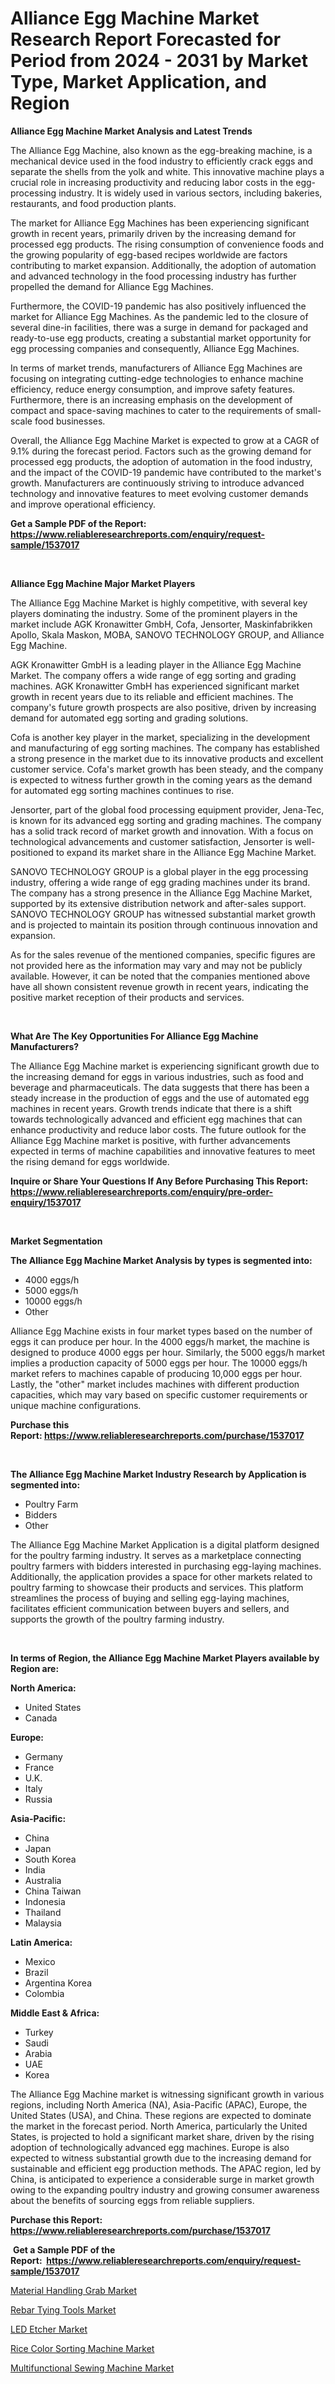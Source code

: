 <p><h1>Alliance Egg Machine Market Research Report Forecasted for Period from 2024 -  2031 by Market Type, Market Application, and Region</h1></p><p><strong>Alliance Egg Machine Market Analysis and Latest Trends</strong></p>
<p><p>The Alliance Egg Machine, also known as the egg-breaking machine, is a mechanical device used in the food industry to efficiently crack eggs and separate the shells from the yolk and white. This innovative machine plays a crucial role in increasing productivity and reducing labor costs in the egg-processing industry. It is widely used in various sectors, including bakeries, restaurants, and food production plants.</p><p>The market for Alliance Egg Machines has been experiencing significant growth in recent years, primarily driven by the increasing demand for processed egg products. The rising consumption of convenience foods and the growing popularity of egg-based recipes worldwide are factors contributing to market expansion. Additionally, the adoption of automation and advanced technology in the food processing industry has further propelled the demand for Alliance Egg Machines.</p><p>Furthermore, the COVID-19 pandemic has also positively influenced the market for Alliance Egg Machines. As the pandemic led to the closure of several dine-in facilities, there was a surge in demand for packaged and ready-to-use egg products, creating a substantial market opportunity for egg processing companies and consequently, Alliance Egg Machines.</p><p>In terms of market trends, manufacturers of Alliance Egg Machines are focusing on integrating cutting-edge technologies to enhance machine efficiency, reduce energy consumption, and improve safety features. Furthermore, there is an increasing emphasis on the development of compact and space-saving machines to cater to the requirements of small-scale food businesses.</p><p>Overall, the Alliance Egg Machine Market is expected to grow at a CAGR of 9.1% during the forecast period. Factors such as the growing demand for processed egg products, the adoption of automation in the food industry, and the impact of the COVID-19 pandemic have contributed to the market's growth. Manufacturers are continuously striving to introduce advanced technology and innovative features to meet evolving customer demands and improve operational efficiency.</p></p>
<p><strong>Get a Sample PDF of the Report:&nbsp; <a href="https://www.reliableresearchreports.com/enquiry/request-sample/1537017">https://www.reliableresearchreports.com/enquiry/request-sample/1537017</a></strong></p>
<p>&nbsp;</p>
<p><strong>Alliance Egg Machine Major Market Players</strong></p>
<p><p>The Alliance Egg Machine Market is highly competitive, with several key players dominating the industry. Some of the prominent players in the market include AGK Kronawitter GmbH, Cofa, Jensorter, Maskinfabrikken Apollo, Skala Maskon, MOBA, SANOVO TECHNOLOGY GROUP, and Alliance Egg Machine.</p><p>AGK Kronawitter GmbH is a leading player in the Alliance Egg Machine Market. The company offers a wide range of egg sorting and grading machines. AGK Kronawitter GmbH has experienced significant market growth in recent years due to its reliable and efficient machines. The company's future growth prospects are also positive, driven by increasing demand for automated egg sorting and grading solutions.</p><p>Cofa is another key player in the market, specializing in the development and manufacturing of egg sorting machines. The company has established a strong presence in the market due to its innovative products and excellent customer service. Cofa's market growth has been steady, and the company is expected to witness further growth in the coming years as the demand for automated egg sorting machines continues to rise.</p><p>Jensorter, part of the global food processing equipment provider, Jena-Tec, is known for its advanced egg sorting and grading machines. The company has a solid track record of market growth and innovation. With a focus on technological advancements and customer satisfaction, Jensorter is well-positioned to expand its market share in the Alliance Egg Machine Market.</p><p>SANOVO TECHNOLOGY GROUP is a global player in the egg processing industry, offering a wide range of egg grading machines under its brand. The company has a strong presence in the Alliance Egg Machine Market, supported by its extensive distribution network and after-sales support. SANOVO TECHNOLOGY GROUP has witnessed substantial market growth and is projected to maintain its position through continuous innovation and expansion.</p><p>As for the sales revenue of the mentioned companies, specific figures are not provided here as the information may vary and may not be publicly available. However, it can be noted that the companies mentioned above have all shown consistent revenue growth in recent years, indicating the positive market reception of their products and services.</p></p>
<p>&nbsp;</p>
<p><strong>What Are The Key Opportunities For Alliance Egg Machine Manufacturers?</strong></p>
<p><p>The Alliance Egg Machine market is experiencing significant growth due to the increasing demand for eggs in various industries, such as food and beverage and pharmaceuticals. The data suggests that there has been a steady increase in the production of eggs and the use of automated egg machines in recent years. Growth trends indicate that there is a shift towards technologically advanced and efficient egg machines that can enhance productivity and reduce labor costs. The future outlook for the Alliance Egg Machine market is positive, with further advancements expected in terms of machine capabilities and innovative features to meet the rising demand for eggs worldwide.</p></p>
<p><strong>Inquire or Share Your Questions If Any Before Purchasing This Report: <a href="https://www.reliableresearchreports.com/enquiry/pre-order-enquiry/1537017">https://www.reliableresearchreports.com/enquiry/pre-order-enquiry/1537017</a></strong></p>
<p>&nbsp;</p>
<p><strong>Market Segmentation</strong></p>
<p><strong>The Alliance Egg Machine Market Analysis by types is segmented into:</strong></p>
<p><ul><li>4000 eggs/h</li><li>5000 eggs/h</li><li>10000 eggs/h</li><li>Other</li></ul></p>
<p><p>Alliance Egg Machine exists in four market types based on the number of eggs it can produce per hour. In the 4000 eggs/h market, the machine is designed to produce 4000 eggs per hour. Similarly, the 5000 eggs/h market implies a production capacity of 5000 eggs per hour. The 10000 eggs/h market refers to machines capable of producing 10,000 eggs per hour. Lastly, the "other" market includes machines with different production capacities, which may vary based on specific customer requirements or unique machine configurations.</p></p>
<p><strong>Purchase this Report:&nbsp;<a href="https://www.reliableresearchreports.com/purchase/1537017">https://www.reliableresearchreports.com/purchase/1537017</a></strong></p>
<p>&nbsp;</p>
<p><strong>The Alliance Egg Machine Market Industry Research by Application is segmented into:</strong></p>
<p><ul><li>Poultry Farm</li><li>Bidders</li><li>Other</li></ul></p>
<p><p>The Alliance Egg Machine Market Application is a digital platform designed for the poultry farming industry. It serves as a marketplace connecting poultry farmers with bidders interested in purchasing egg-laying machines. Additionally, the application provides a space for other markets related to poultry farming to showcase their products and services. This platform streamlines the process of buying and selling egg-laying machines, facilitates efficient communication between buyers and sellers, and supports the growth of the poultry farming industry.</p></p>
<p>&nbsp;</p>
<p><strong>In terms of Region, the Alliance Egg Machine Market Players available by Region are:</strong></p>
<p>
    <p> <strong> North America: </strong>
        <ul>
            <li>United States</li>
            <li>Canada</li>
        </ul>
        </p> 
    <p> <strong> Europe: </strong>
        <ul>
            <li>Germany</li>
            <li>France</li>
            <li>U.K.</li>
            <li>Italy</li>
            <li>Russia</li>
        </ul>
        </p> 
    <p> <strong> Asia-Pacific: </strong>
        <ul>
            <li>China</li>
            <li>Japan</li>
            <li>South Korea</li>
            <li>India</li>
            <li>Australia</li>
            <li>China Taiwan</li>
            <li>Indonesia</li>
            <li>Thailand</li>
            <li>Malaysia</li>
        </ul>
        </p> 
    <p> <strong> Latin America: </strong>
        <ul>
            <li>Mexico</li>
            <li>Brazil</li>
            <li>Argentina Korea</li>
            <li>Colombia</li>
        </ul>
        </p> 
    <p> <strong> Middle East & Africa: </strong>
        <ul>
            <li>Turkey</li>
            <li>Saudi</li>
            <li>Arabia</li>
            <li>UAE</li>
            <li>Korea</li>
        </ul>
    </p>
    </p>
<p><p>The Alliance Egg Machine market is witnessing significant growth in various regions, including North America (NA), Asia-Pacific (APAC), Europe, the United States (USA), and China. These regions are expected to dominate the market in the forecast period. North America, particularly the United States, is projected to hold a significant market share, driven by the rising adoption of technologically advanced egg machines. Europe is also expected to witness substantial growth due to the increasing demand for sustainable and efficient egg production methods. The APAC region, led by China, is anticipated to experience a considerable surge in market growth owing to the expanding poultry industry and growing consumer awareness about the benefits of sourcing eggs from reliable suppliers.</p></p>
<p><strong>Purchase this Report: <a href="https://www.reliableresearchreports.com/purchase/1537017">https://www.reliableresearchreports.com/purchase/1537017</a></strong></p>
<p>&nbsp;<strong>Get a Sample PDF of the Report:&nbsp;&nbsp;<a href="https://www.reliableresearchreports.com/enquiry/request-sample/1537017">https://www.reliableresearchreports.com/enquiry/request-sample/1537017</a></strong></p>
<p><strong></strong></p>
<p><p><a href="https://github.com/kipkeeva/Market-Research-Report-List-2/blob/main/material-handling-grab-market.md">Material Handling Grab Market</a></p><p><a href="https://github.com/zebdakicsin/Market-Research-Report-List-2/blob/main/rebar-tying-tools-market.md">Rebar Tying Tools Market</a></p><p><a href="https://github.com/kholmovskayalyudmila/Market-Research-Report-List-2/blob/main/led-etcher-market.md">LED Etcher Market</a></p><p><a href="https://github.com/kuntayevaz/Market-Research-Report-List-2/blob/main/rice-color-sorting-machine-market.md">Rice Color Sorting Machine Market</a></p><p><a href="https://github.com/Krish2023na/Market-Research-Report-List-2/blob/main/multifunctional-sewing-machine-market.md">Multifunctional Sewing Machine Market</a></p></p>